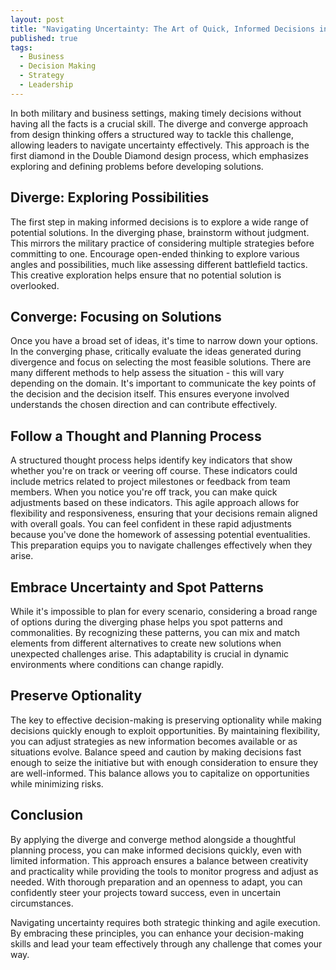 ```yaml
---
layout: post
title: "Navigating Uncertainty: The Art of Quick, Informed Decisions in Business"
published: true
tags:
  - Business
  - Decision Making
  - Strategy
  - Leadership
---
```


In both military and business settings, making timely decisions without having 
all the facts is a crucial skill. The diverge and converge approach from design 
thinking offers a structured way to tackle this challenge, allowing leaders to 
navigate uncertainty effectively. This approach is the first diamond in the
Double Diamond design process, which emphasizes exploring and defining problems 
before developing solutions.

## Diverge: Exploring Possibilities

The first step in making informed decisions is to explore a wide range of 
potential solutions. In the diverging phase, brainstorm without judgment. This
mirrors the military practice of considering multiple strategies before committing 
to one. Encourage open-ended thinking to explore various angles and possibilities, 
much like assessing different battlefield tactics. This creative exploration helps 
ensure that no potential solution is overlooked.

## Converge: Focusing on Solutions

Once you have a broad set of ideas, it's time to narrow down your options. In the 
converging phase, critically evaluate the ideas generated during divergence and focus 
on selecting the most feasible solutions. There are many different methods to help assess the situation - this will vary depending on the domain. It's important to communicate the key points of the decision and the decision itself. This ensures everyone involved understands 
the chosen direction and can contribute effectively.

## Follow a Thought and Planning Process

A structured thought process helps identify key indicators that show whether you're on 
track or veering off course. These indicators could include metrics related to project
milestones or feedback from team members. When you notice you're off track, you can make 
quick adjustments based on these indicators. This agile approach allows for flexibility 
and responsiveness, ensuring that your decisions remain aligned with overall goals. You 
can feel confident in these rapid adjustments because you've done the homework of assessing
potential eventualities. This preparation equips you to navigate challenges effectively 
when they arise.

## Embrace Uncertainty and Spot Patterns

While it's impossible to plan for every scenario, considering a broad range of options 
during the diverging phase helps you spot patterns and commonalities. By recognizing these 
patterns, you can mix and match elements from different alternatives to create new solutions
when unexpected challenges arise. This adaptability is crucial in dynamic environments where
conditions can change rapidly.

## Preserve Optionality

The key to effective decision-making is preserving optionality while making decisions quickly 
enough to exploit opportunities. By maintaining flexibility, you can adjust strategies as new
information becomes available or as situations evolve. Balance speed and caution by making
decisions fast enough to seize the initiative but with enough consideration to ensure they are 
well-informed. This balance allows you to capitalize on opportunities while minimizing risks.

## Conclusion

By applying the diverge and converge method alongside a thoughtful planning process, you can 
make informed decisions quickly, even with limited information. This approach ensures a balance 
between creativity and practicality while providing the tools to monitor progress and adjust as 
needed. With thorough preparation and an openness to adapt, you can confidently steer your projects 
toward success, even in uncertain circumstances.

Navigating uncertainty requires both strategic thinking and agile execution. By embracing these
principles, you can enhance your decision-making skills and lead your team effectively through 
any challenge that comes your way.
